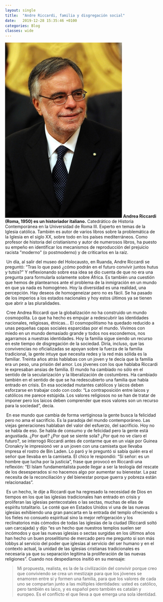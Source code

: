 ```yaml
---
layout: single
title:  "Andre Riccardi, familia y disgregación social"
date:   2019-12-28 15:35:46 +0100
categories: Blog
classes: wide
---
```

<!-- jquery for person bios -->
<script src="https://ajax.googleapis.com/ajax/libs/jquery/3.4.1/jquery.min.js"></script>
<script>
    $(document).ready(function(e){
        // e.preventDefault();
        $(".bestiario-person").hover(function(e){
            $('.biography').css({'top':e.pageY-150,'right':e.pageX-375});
            console.log(e);
            $(".biography").show("slow");
        },function(){
            $(".biography").hide("slow");
        });
    });
</script>
<div class = "biography">
    <div class = "biography-content">
        <img class="biography-img" src="/assets/images/riccardini.jpg">
    <strong>Andrea Riccardi (Roma, 1950) es un historiador italiano.</strong>
     Catedrático de Historia Contemporánea en la Universidad de Roma III. Experto en temas de la Iglesia católica. También es autor de varios libros sobre la problemática de la Iglesia en el siglo XX, sobre todo en los países mediterráneos. Como profesor de historia del cristianismo y autor de numerosos libros, ha puesto su empeño en identificar los mecanismos de reproducción del prejuicio racista "moderno" (o postmoderno) y de criticarlos en la raíz.
    </div>
</div>


​   Un día, al salir del museo del Holocausto, en Ruanda, <span class = "bestiario-person">Andre Riccardi</span> se preguntó: “Tras lo que pasó ¿cómo podrán en el futuro convivir juntos hutus y tutsis?” Y reflexionando sobre esa idea se dio cuenta de que no era una pregunta para formularla solamente sobre África. Es también una cuestión que hemos de plantearnos ante el problema de la inmigración en un mundo en que ya nada es homogéneo. Hoy la diversidad es una realidad, una percepción. Hay deseos de homogeneizar pero no es fácil. Se ha pasado de los imperios a los estados nacionales y hoy estos últimos ya se tienen que abrir a las pluralidades.

​	Cree Andrea Riccardi que la globalización no ha construido un mundo cosmopolita. Lo que ha hecho es empujar a redescubrir las identidades nacionales, religiosas, étnicas... El cosmopolitismo ha quedado reducido a unas pequeñas capas sociales esparcidas por el mundo. Vivimos con miedo en un mundo demasiado grande y todos nos escondemos, nos agarramos a nuestras identidades. Hoy la familia sigue siendo un recurso en este tiempo de disgregación de la sociedad. Diría, incluso, que las convivencias no oficializadas se apoyan sobre la fuerza de la familia tradicional, la gente intuye que necesita redes y la red más sólida es la familiar. Treinta años atrás hablabas con un joven y te decía que la familia era un peso, una prisión del amor. Los jóvenes con los que hablaba Riccardi  le expresaban ansias de familia. El mundo ha cambiado no sólo en el sentido de la secularización y la liberalización de costumbres. Ha cambiado también en el sentido de que se ha redescubierto una familia que había entrado en crisis. En esa sociedad mutantes católicos y laicos deben esforzarse en trabajar codo con codo: “La contraposición entre laicos y católicos me parece estúpida. Los valores religiosos no se han de tratar de imponer pero los laicos deben comprender que esos valores son un recurso para la sociedad”, decía.

​	En ese mundo que cambia de forma vertiginosa la gente busca la felicidad  pero no ama el sacrificio. Es la paradoja del mundo contemporáneo. Las viejas generaciones hablaban del valor del esfuerzo, del sacrificio. Hoy no se habla de eso. Se habla de consumo y de felicidad pero la gente está angustiada. ¿Por qué? ¿Por qué se siente sola? ¿Por qué no ve claro el futuro?, se interrogó Riccardi antes de contarme que en un viaje por Guinea Cronakry le impresionó ver a un joven con una camiseta que llevaba impresa el rostro de Bin Laden. Lo paró y le preguntó  si sabía quién era el señor que llevaba en la camiseta. El chico le respondió: “Sí señor: es un hombre que lucha por la justicia”, frase que provocó en Riccardi una  reflexión: “El Islam fundamentalista puede llegar a ser la teología del rescate de los desesperados si no hacemos algo por aumentar su bienestar. La paz necesita de la reconciliación y del bienestar porque guerra y pobreza están relacionadas”.

​	Es un hecho,  le dije  a Riccardi que ha regresado la necesidad de Dios en tiempos en los que las iglesias tradicionales han entrado en crisis y proliferan las iglesias pentecostales o las sectas, muchas de ellas de espíritu totalitario. Le conté que en Estados Unidos vi una de las nuevas iglesias exhibiendo una gran pancarta en la entrada del templo ofreciendo s los fieles no consuelo espiritual sino la mejor refrigeración y los reclinatorios más cómodos de todas las iglesias de la ciudad (Riccardi soltó uan carcajada) y dijo “es un hecho que nuestros templos suelen ser incómodos  y que las nuevas iglesias o sectas surgidas en los últimos años han hecho un buen proselitismo de mercado pero me pregunto si son más lobbys al servicio del poder que iglesias al servicio del ser humano y en el contexto actual, la unidad de las iglesias cristianas tradicionales es necesaria ya que  su separación legitima  la proliferación de las nuevas religiones”. Cuando nos despedíamos insitió en su mensaje: 

> Mi propuesta, realista, es la de la civilización del convivir porque creo que conviviendo se crea un mestizaje para que los jóvenes se enamoren entre sí y formen una familia, para que los valores de cada uno se compartan junto a las múltiples identidades: usted es católico, pero también es laico, y es español pero también es catalán y europeo. Es el conflicto el que lleva a que emerga una sola identidad.

